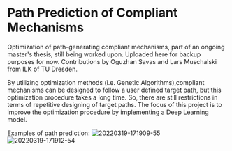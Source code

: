 # Path Prediction of Compliant Mechanisms
Optimization of path-generating compliant mechanisms, part of an ongoing master's thesis, still being worked upon. Uploaded here for backup 
purposes for now. Contributions by Oguzhan Savas and Lars Muschalski from ILK of TU Dresden.

By utilizing optimization methods (i.e. Genetic Algorithms),compliant mechanisms can be designed to follow a user defined target path, but this optimization procedure 
takes a long time. So, there are still restrictions in terms of repetitive designing of target paths. The focus of this project is to improve the optimization procedure 
by implementing a Deep Learning model.

Examples of path prediction:
![20220319-171909-55](https://user-images.githubusercontent.com/104380376/168466740-6236aba8-2093-442f-b1dc-7e9d39494ab6.png)
![20220319-171912-54](https://user-images.githubusercontent.com/104380376/168466742-3e409e57-ee1d-4948-b2cd-cb44377f817d.png)
